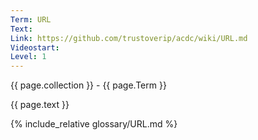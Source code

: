 ```yaml
---
Term: URL
Text: 
Link: https://github.com/trustoverip/acdc/wiki/URL.md
Videostart: 
Level: 1
---
```


{{ page.collection }} - {{ page.Term }}

   {{ page.text }}

{% include_relative glossary/URL.md %}
